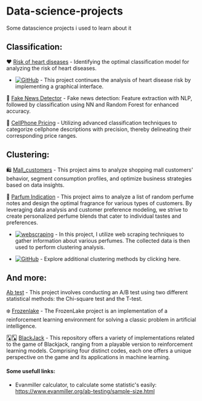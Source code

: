 # Data-science-projects
Some datascience projects i used to learn about it

## Classification:

❤️ [Risk of heart diseases](https://github.com/Barboss4/Data-science-projects/blob/main/Risk_of_Heart_Disease.ipynb) -  Identifying the optimal classification model for analyzing the risk of heart diseases.

-  [![GitHub](https://img.shields.io/badge/GitHub-View%20Project-blue)](https://github.com/Barboss4/Risk-of-Heart-Disease/tree/main) - This project continues the analysis of heart disease risk by implementing a graphical interface.

📰 [Fake News Detector](https://github.com/Barboss4/Data-science-projects/blob/main/Fake_news_detector.ipynb) - Fake news detection: Feature extraction with NLP, followed by classification using NN and Random Forest for enhanced accuracy.

📱 [CellPhone Pricing](https://github.com/Barboss4/Data-science-projects/blob/main/Pre%C3%A7o_do_celular.ipynb) - Utilizing advanced classification techniques to categorize cellphone descriptions with precision, thereby delineating their corresponding price ranges.

## Clustering:

🛍️ [Mall_customers](https://github.com/Barboss4/Data-science-projects/blob/main/Mall_customers.ipynb) - This project aims to analyze shopping mall customers' behavior, segment consumption profiles, and optimize business strategies based on data insights.

🌸 [Parfum Indication](https://github.com/Barboss4/Data-science-projects/blob/main/Clusteriza%C3%A7%C3%A3o_perfume.ipynb) - This project aims to analyze a list of random perfume notes and design the optimal fragrance for various types of customers. By leveraging data analysis and customer preference modeling, we strive to create personalized perfume blends that cater to individual tastes and preferences.
 
- [![webscraping](https://img.shields.io/badge/GitHub-View%20Project-green)](https://github.com/Barboss4/Webscraping-Perfumes) - In this project, I utilize web scraping techniques to gather information about various perfumes. The collected data is then used to perform clustering analysis.

- [![GitHub](https://img.shields.io/badge/GitHub-View%20Project-blue)](https://github.com/Barboss4/Clustering-Methods) - Explore additional clustering methods by clicking here.

## And more:

[Ab test](https://github.com/Barboss4/Data-science-projects/blob/main/Teste_A_B.ipynb) - This project involves conducting an A/B test using two different statistical methods: the Chi-square test and the T-test.

❄️ [Frozenlake](https://github.com/Barboss4/Data-science-projects/blob/main/Frozenlake.ipynb) - The FrozenLake project is an implementation of a reinforcement learning environment for solving a classic problem in artificial intelligence.

🂡🂮 [BlackJack](https://github.com/Barboss4/Repositorio-de-Blackjack-Implementacao-Jogaveis-e-Modelos-de-Aprendizado-por-Reforco) - This repository offers a variety of implementations related to the game of Blackjack, ranging from a playable version to reinforcement learning models. Comprising four distinct codes, each one offers a unique perspective on the game and its applications in machine learning.



#### Some usefull links:

- Evanmiller calculator, to calculate some statistic's easily: https://www.evanmiller.org/ab-testing/sample-size.html
